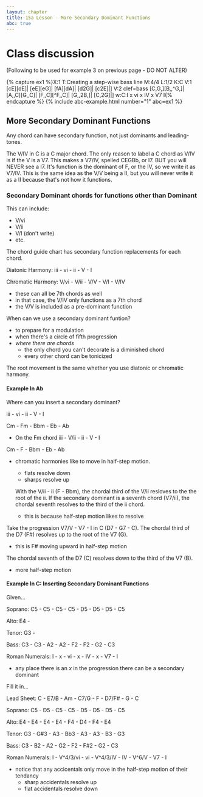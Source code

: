```yaml
---
layout: chapter
title: 15a Lesson - More Secondary Dominant Functions
abc: true
---
```


# Class discussion

(Following to be used for example 3 on previous page - DO NOT ALTER)

{% capture ex1 %}X:1
T:Creating a step-wise bass line
M:4/4
L:1/2
K:C
V:1
[cE][dE]| [eE][eG]| [fA][dA]| [d2G]| [c2E]|]
V:2 clef=bass
[C,G,][B,,^G,]| [A,,C][G,,C]| [F,,C][^F,,C]| [G,,2B,]| [C,2G]|]
w:C:I x vi x IV x V7 I{% endcapture %}
{% include abc-example.html number="1" abc=ex1 %}

## More Secondary Dominant Functions
Any chord can have secondary function, not just dominants and leading-tones.

The V/IV in C is a C major chord. 
The only reason to label a C chord as V/IV is if the V is a V7. 
This makes a V7/IV, spelled CEGBb, or I7. 
BUT you will NEVER see a I7. 
It's function is the dominant of F, or the IV, so we write it as V7/IV. 
This is the same idea as the V/V being a II, but you will never write it as a II because that's not how it functions. 

### Secondary Dominant chords for functions other than Dominant
This can include:
- V/vi
- V/ii
- V/I (don't write)
- etc.

The chord guide chart has secondary function replacements for each chord.

Diatonic Harmony:
iii - vi - ii - V - I

Chromatic Harmony:
V/vi - V/ii - V/V - V/I - V/IV
- these can all be 7th chords as well
- in that case, the V/IV only functions as a 7th chord
- the V/V is included as a pre-dominant function

When can we use a secondary dominant funtion?
- to prepare for a modulation
- when there's a circle of fifth progression
- *where there are chords*
  - the only chord you can't decorate is a diminished chord
  - every other chord can be tonicized
  
The root movement is the same whether you use diatonic or chromatic harmony. 

#### Example In Ab
Where can you insert a secondary dominant?

iii - vi - ii - V - I

Cm - Fm - Bbm - Eb - Ab
  - On the Fm chord
iii - V/ii - ii - V - I

Cm - F - Bbm - Eb - Ab
- chromatic harmonies like to move in half-step motion. 
  - flats resolve down
  - sharps resolve up
  
  With the V/ii - ii (F - Bbm), the chordal third of the V/ii resloves to the the root of the ii.
  If the secondary dominant is a seventh chord (V7/ii), the chordal seventh resolves to the third of the ii chord. 
  - this is because half-step motion likes to resolve
  
Take the progression V7/V - V7 - I in C (D7 - G7 - C).
The chordal third of the D7 (F#) resolves up to the root of the V7 (G). 
- this is F# moving upward in half-step motion

The chordal seventh of the D7 (C) resolves down to the third of the V7 (B).
- more half-step motion

#### Example In C: Inserting Secondary Dominant Functions
Given... 

Soprano: C5 - C5 - C5 - C5 - D5 - D5 - D5 - C5 

Alto: E4 - 

Tenor: G3 - 

Bass: C3 - C3 - A2 - A2 - F2 - F2 - G2 - C3

Roman Numerals: I - x - vi - x - IV - x - V7 - I
- any place there is an *x* in the progression there can be a secondary dominant

Fill it in...

Lead Sheet: C - E7/B - Am - C7/G - F - D7/F# - G - C

Soprano: C5 - D5 - C5 - C5 - D5 - D5 - D5 - C5 

Alto: E4 - E4 - E4 - E4 - F4 - D4 - F4 - E4

Tenor: G3 - G#3 - A3 - Bb3 - A3 - A3 - B3 - G3

Bass: C3 - B2 - A2 - G2 - F2 - F#2 - G2 - C3

Roman Numerals: I - V^4/3/vi - vi - V^4/3/IV - IV - V^6/V - V7 - I
- notice that any accicentals only move in the half-step motion of their tendancy
  - sharp accidentals resolve up
  - flat accidentals resolve down



